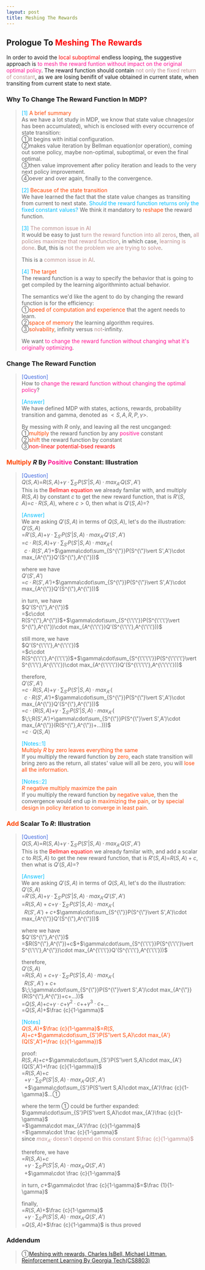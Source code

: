 ```yaml
---
layout: post
title: Meshing The Rewards
---
```


## Prologue To <font color="Red">Meshing The Rewards</font>
<p class="message">
In order to avoid the <font color="Red">local suboptimal</font> endless looping, the suggestive approach is <font color="DeepPink">to mesh the reward funtion without impact on the original optimal policy</font>.  The reward function should contain <font color="RosyBrown">not only the fixed return of constant</font>, as we are losing benifit of value obtained in current state, when transiting from current state to next state.  
</p>

### Why To Change The Reward Function In MDP?
><font color="DeepSkyBlue">[1]</font>
><font color="OrangeRed">A brief summary</font>  
>As we have a lot study in MDP, we know that state value chnages(or has been accumulated), which is enclosed with every occurrence of state transition:  
>&#10112;it begins with initial configuration.  
>&#10113;makes value iteration by Bellman equation(or operation), coming out some policy, maybe non-optimal, suboptimal, or even the final optimal.  
>&#10114;then value improvement after policy iteration and leads to the very next policy improvement.  
>&#10115;oever and over again, finally to the convergence.  
>
><font color="DeepSkyBlue">[2]</font>
><font color="OrangeRed">Because of the state transition</font>  
>We have learned the fact that the state value changes as transiting from current to next state.  <font color="DeepSkyBlue">Should the reward function returns only the fixed constant values?</font>  We think it mandatory to <font color="OrangeRed">reshape</font> the reward function.  
>
><font color="DeepSkyBlue">[3]</font>
><font color="RosyBrown">The common issue in AI</font>  
>It would be easy to just <font color="RosyBrown">turn the reward function into all zeros</font>, then, <font color="RosyBrown">all policies maximize that reward function</font>, in which case, <font color="RosyBrown">learning is done</font>.  But, this is <font color="RosyBrown">not the problem we are trying to solve</font>.  
>
>This is a <font color="RosyBrown">common issue in AI</font>.
>
><font color="DeepSkyBlue">[4]</font>
><font color="OrangeRed">The target</font>  
>The reward function is a way to specify the behavior that is going to get compiled by the learning algorithminto actual behavior.  
>
>The semantics we'd like the agent to do by changing the reward function is for the efficiency:  
>&#10112;<font color="OrangeRed">speed of computation and experience</font> that the agent needs to learn.  
>&#10113;<font color="OrangeRed">space of memory</font> the learning algorithm requires.  
>&#10114;<font color="OrangeRed">solvability</font>, infinity versus <font color="RosyBrown">not</font>-infinity.  
>
>We want <font color="DeepPink">to change the reward function without changing what it's originally optimizing</font>.  

### Change The Reward Function
><font color="RoyalBlue">[Question]</font>  
>How to <font color="DeepPink">change the reward function without changing the optimal policy</font>?  
>
><font color="DeepSkyBlue">[Answer]</font>  
>We have defined MDP with states, actions, rewards, probability transition and gamma, denoted as $<S,A,R,P,\gamma>$.  
>
>By messing with $R$ only, and leaving all the rest uncganged:  
>&#10112;<font color="OrangeRed">multiply</font> the reward function by any <font color="DeepPink">positive</font> constant  
>&#10113;<font color="OrangeRed">shift</font> the reward function by constant  
>&#10114;<font color="Red">non-linear potential-bsed rewards</font>  

### <font color="OrangeRed">Multiply</font> $R$ By <font color="DeepPink">Positive</font> Constant: Illustration
><font color="RoyalBlue">[Question]</font>  
>$Q(S,A)$=$R(S,A)$+$\gamma\cdot\sum_{S'}P(S'\vert S,A)\cdot max_{A'}Q(S',A')$  
>This is the <font color="Red">Bellman equation</font> we already familar with, and multiply $R(S,A)$ by constant $c$ to get the new reward function, that is $R'(S,A)$=$c\cdot R(S,A)$, where $c>0$, then what is $Q'(S,A)$=?  
>
><font color="DeepSkyBlue">[Answer]</font>  
>We are asking $Q'(S,A)$ in terms of $Q(S,A)$, let's do the illustration:  
>$Q'(S,A)$  
>=$R'(S,A)$+$\gamma\cdot\sum_{S'}P(S'\vert S,A)\cdot max_{A'}Q'(S',A')$  
>=$c\cdot R(S,A)$+$\gamma\cdot\sum_{S'}P(S'\vert S,A)\cdot max_{A'}($  
>$\;\;c\cdot R(S',A')$+$\gamma\cdot\sum_{S^{\"}}P(S^{\"}\vert S',A')\cdot max_{A^{\"}}Q'(S^{\"},A^{\"}))$  
>
>where we have  
>$Q'(S',A')$  
>=$c\cdot R(S',A')$+$\gamma\cdot\sum_{S^{\"}}P(S^{\"}\vert S',A')\cdot max_{A^{\"}}Q'(S^{\"},A^{\"}))$  
>
>in turn, we have  
>$Q'(S^{\"},A^{\"})$  
>=$c\cdot R(S^{\"},A^{\"})$+$\gamma\cdot\sum_{S^{\'\'\'}}P(S^{\'\'\'}\vert S^{\"},A^{\"})\cdot max_{A^{\'\'\'}}Q'(S^{\'\'\'},A^{\'\'\'}))$  
>
>still more, we have  
>$Q'(S^{\'\'\'},A^{\'\'\'})$  
>=$c\cdot R(S^{\'\'\'},A^{\'\'\'})$+$\gamma\cdot\sum_{S^{\'\'\'\'}}P(S^{\'\'\'\'}\vert S^{\'\'\'},A^{\'\'\'})\cdot max_{A^{\'\'\'\'}}Q'(S^{\'\'\'\'},A^{\'\'\'\'}))$  
>
>therefore,  
>$Q'(S',A')$  
>=$c\cdot R(S,A)$+$\gamma\cdot\sum_{S'}P(S'\vert S,A)\cdot max_{A'}($  
>$\;\;c\cdot R(S',A')$+$\gamma\cdot\sum_{S^{\"}}P(S^{\"}\vert S',A')\cdot max_{A^{\"}}Q'(S^{\"},A^{\"}))$  
>=$c\cdot (R(S,A)$+$\gamma\cdot\sum_{S'}P(S'\vert S,A)\cdot max_{A'}($  
>$\;\;R(S',A')+\gamma\cdot\sum_{S^{\"}}P(S^{\"}\vert S',A')\cdot max_{A^{\"}}(R(S^{\"},A^{\"})+...)))$  
>=$c\cdot Q(S,A)$  
>
><font color="DeepSkyBlue">[Notes::1]</font>  
><font color="OrangeRed">Multiply $R$ by zero leaves everything the same</font>  
>If you multiply the reward function by <font color="OrangeRed">zero</font>, each state transition will bring zero as the return, all states' value will all be zero, you will <font color="OrangeRed">lose all the information</font>.  
>
><font color="DeepSkyBlue">[Notes::2]</font>  
><font color="OrangeRed">$R$ negative multiply maximize the pain</font>  
>If you multiply the reward function by <font color="OrangeRed">negative value</font>, then the convergence would end up in <font color="OrangeRed">maximizing the pain</font>, or <font color="OrangeRed">by special design in policy iteration to converge in least pain</font>.  

### <font color="OrangeRed">Add</font> Scalar To $R$: Illustration
><font color="RoyalBlue">[Question]</font>  
>$Q(S,A)$=$R(S,A)$+$\gamma\cdot\sum_{S'}P(S'\vert S,A)\cdot max_{A'}Q(S',A')$  
>This is the <font color="Red">Bellman equation</font> we already familar with, and add a scalar $c$ to $R(S,A)$ to get the new reward function, that is $R'(S,A)$=$R(S,A)+c$, then what is $Q'(S,A)$=?  
>
><font color="DeepSkyBlue">[Answer]</font>  
>We are asking $Q'(S,A)$ in terms of $Q(S,A)$, let's do the illustration:  
>$Q'(S,A)$  
>=$R'(S,A)$+$\gamma\cdot\sum_{S'}P(S'\vert S,A)\cdot max_{A'}Q'(S',A')$  
>=$R(S,A)+c$+$\gamma\cdot\sum_{S'}P(S'\vert S,A)\cdot max_{A'}($  
>$\;\;R(S',A')+c$+$\gamma\cdot\sum_{S^{\"}}P(S^{\"}\vert S',A')\cdot max_{A^{\"}}Q'(S^{\"},A^{\"}))$  
>
>where we have  
>$Q'(S^{\"},A^{\"})$  
>=$R(S^{\"},A^{\"})+c$+$\gamma\cdot\sum_{S^{\'\'\'}}P(S^{\'\'\'}\vert S^{\'\'\'},A^{\"})\cdot max_{A^{\'\'\'}}Q'(S^{\'\'\'},A^{\'\'\'}))$  
>
>therefore,  
>$Q'(S,A)$  
>=$R(S,A)+c$+$\gamma\cdot\sum_{S'}P(S'\vert S,A)\cdot max_{A'}($  
>$\;\;R(S',A')+c$+  
>$\;\;\gamma\cdot\sum_{S^{\"}}P(S^{\"}\vert S',A')\cdot max_{A^{\"}}(R(S^{\"},A^{\"})+c+...))$  
>=$Q(S,A)$+$c$+$\gamma\cdot c$+$\gamma^{2}\cdot c$++$\gamma^{3}\cdot c$+...  
>=$Q(S,A)$+$\frac {c}{1-\gamma}$  
>
><font color="DeepSkyBlue">[Notes]</font>  
><font color="OrangeRed">$Q(S,A)$+$\frac {c}{1-\gamma}$=$R(S,A)$+$c$+$\gamma\cdot\sum_{S'}P(S'\vert S,A)\cdot max_{A'}(Q(S',A')+\frac {c}{1-\gamma})$</font>  
>
>proof:  
>$R(S,A)$+$c$+$\gamma\cdot\sum_{S'}P(S'\vert S,A)\cdot max_{A'}(Q(S',A')+\frac {c}{1-\gamma})$  
>=$R(S,A)$+$c$  
>$\;\;$+$\gamma\cdot\sum_{S'}P(S'\vert S,A)\cdot max_{A'}Q(S',A')$  
>$\;\;$+$\gamma\cdot\sum_{S'}P(S'\vert S,A)\cdot max_{A'}\frac {c}{1-\gamma}$...&#10112;  
>
>where the term &#10112; could be further expanded:  
>$\gamma\cdot\sum_{S'}P(S'\vert S,A)\cdot max_{A'}\frac {c}{1-\gamma}$  
>=$\gamma\cdot max_{A'}\frac {c}{1-\gamma}$  
>=$\gamma\cdot \frac {c}{1-\gamma}$  
>since <font color="RosyBrown">$max_{A'}$ doesn't depend on this constant $\frac {c}{1-\gamma}$</font>  
>
>therefore, we have  
>=$R(S,A)$+$c$  
>$\;\;$+$\gamma\cdot\sum_{S'}P(S'\vert S,A)\cdot max_{A'}Q(S',A')$  
>$\;\;$+$\gamma\cdot \frac {c}{1-\gamma}$  
>
>in turn, $c$+$\gamma\cdot \frac {c}{1-\gamma}$=$\frac {1}{1-\gamma}$  
>
>finally,  
>=$R(S,A)$+$\frac {c}{1-\gamma}$  
>$\;\;$+$\gamma\cdot\sum_{S'}P(S'\vert S,A)\cdot max_{A'}Q(S',A')$  
>=$Q(S,A)$+$\frac {c}{1-\gamma}$ is thus proved  

### Addendum
>&#10112;[Meshing with rewards, Charles IsBell, Michael Littman, Reinforcement Learning By Georgia Tech(CS8803)](https://classroom.udacity.com/courses/ud600/lessons/4388428967/concepts/43556087730923)  

<!-- Γ -->
<!-- \Omega -->
<!-- \cap intersection -->
<!-- \cup union -->
<!-- \frac{\Gamma(k + n)}{\Gamma(n)} \frac{1}{r^k}  -->
<!-- \mbox{\large$\vert$}\nolimits_0^\infty -->
<!-- \vert_0^\infty -->
<!-- \vert_{0.5}^{\infty} -->
<!-- &prime; ′ -->
<!-- &Prime; ″ -->
<!-- $E\lbrack X\rbrack$ -->
<!-- \overline{X_n} -->
<!-- \underset{Succss}P -->
<!-- \frac{{\overline {X_n}}-\mu}{S/\sqrt n} -->
<!-- \lim_{t\rightarrow\infty} -->
<!-- \int_{0}^{a}\lambda\cdot e^{-\lambda\cdot t}\operatorname dt -->
<!-- \Leftrightarrow -->
<!-- \prod_{v\in V} -->
<!-- \subset -->
<!-- \subseteq -->
<!-- \varnothing -->
<!-- \perp -->
<!-- \overset\triangle= -->
<!-- \left|X\right| -->
<!-- \xrightarrow{r_t} -->
<!-- \left\|?\right\| => ||?||-->
<!-- \left|?\right| => |?|-->
<!-- \lbrack BQ\rbrack => [BQ] -->
<!-- \subset -->
<!-- \subseteq -->

<!-- Notes -->
<!-- <font color="OrangeRed">items, verb, to make it the focus, mathematic expression</font> -->
<!-- <font color="Red">KKT</font> -->
<!-- <font color="Red">SMO heuristics</font> -->
<!-- <font color="Red">F</font> distribution -->
<!-- <font color="Red">t</font> distribution -->
<!-- <font color="DeepSkyBlue">suggested item, soft item</font> -->
<!-- <font color="RoyalBlue">old alpha, quiz, example</font> -->
<!-- <font color="Green">new alpha</font> -->

<!-- <font color="#C20000">conclusion, finding</font> -->
<!-- <font color="DeepPink">positive conclusion, finding</font> -->
<!-- <font color="RosyBrown">negative conclusion, finding</font> -->

<!-- <font color="#00ADAD">policy</font> -->
<!-- <font color="#6100A8">full observable</font> -->
<!-- <font color="#FFAC12">partial observable</font> -->
<!-- <font color="#EB00EB">stochastic</font> -->
<!-- <font color="#8400E6">state transition</font> -->
<!-- <font color="#D600D6">discount factor gamma $\gamma$</font> -->
<!-- <font color="#D600D6">$V(S)$</font> -->
<!-- <font color="#9300FF">immediate reward R(S)</font> -->

<!-- ### <font color="RoyalBlue">Example</font>: Illustration By Rainy And Sunny Days In One Week -->
<!-- <font color="RoyalBlue">[Question]</font> -->
<!-- <font color="DeepSkyBlue">[Answer]</font> -->

<!-- <font color="Brown">Notes::mjtsai1974</font> -->

<!-- 
[1]Given the vehicles pass through a highway toll station is $6$ per minute, what is the probability that no cars within $30$ seconds?
><font color="DeepSkyBlue">[1]</font>
><font color="OrangeRed">Given the vehicles pass through a highway toll station is $6$ per minute, what is the probability that no cars within $30$ seconds?</font>  
-->

<!--
><font color="DeepSkyBlue">[Notes]</font>
><font color="OrangeRed">Why at this moment, the Poisson and exponential probability come out with different result?</font>  
-->

<!-- https://www.medcalc.org/manual/gamma_distribution_functions.php -->
<!-- https://www.statlect.com/probability-distributions/student-t-distribution#hid5 -->
<!-- http://www.wiris.com/editor/demo/en/ -->